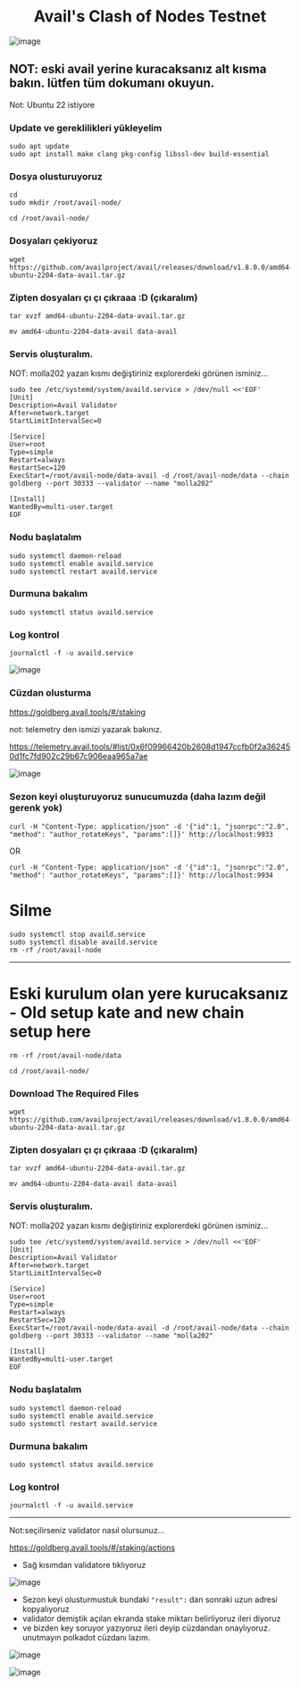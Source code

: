 


# <h1 align="center">Avail's Clash of Nodes Testnet</h1>
![image](https://github.com/molla202/Avail/assets/91562185/a6461113-7737-40a0-9d2a-3049a7097663)

## NOT: eski avail yerine kuracaksanız alt kısma bakın. lütfen tüm dokumanı okuyun.

Not: Ubuntu 22 istiyore

### Update ve gereklilikleri yükleyelim

```
sudo apt update
sudo apt install make clang pkg-config libssl-dev build-essential
```

### Dosya olusturuyoruz
```
cd
sudo mkdir /root/avail-node/
```
```
cd /root/avail-node/
```

### Dosyaları çekiyoruz
```
wget https://github.com/availproject/avail/releases/download/v1.8.0.0/amd64-ubuntu-2204-data-avail.tar.gz
```

### Zipten dosyaları çı çı çıkraaa :D (çıkaralım)
```
tar xvzf amd64-ubuntu-2204-data-avail.tar.gz
```
```
mv amd64-ubuntu-2204-data-avail data-avail
```
### Servis oluşturalım.
NOT: molla202 yazan kısmı değiştiriniz explorerdeki görünen isminiz...
```
sudo tee /etc/systemd/system/availd.service > /dev/null <<'EOF'
[Unit]
Description=Avail Validator
After=network.target
StartLimitIntervalSec=0

[Service]
User=root
Type=simple
Restart=always
RestartSec=120
ExecStart=/root/avail-node/data-avail -d /root/avail-node/data --chain goldberg --port 30333 --validator --name "molla202"

[Install]
WantedBy=multi-user.target
EOF
```

### Nodu başlatalım
```
sudo systemctl daemon-reload
sudo systemctl enable availd.service
sudo systemctl restart availd.service
```

### Durmuna bakalım
```
sudo systemctl status availd.service
```

### Log kontrol
```
journalctl -f -u availd.service
```

![image](https://github.com/Core-Node-Team/Testnet-TR/assets/91562185/6a28e76b-c059-4878-9956-ecea4d8ac268)


### Cüzdan olusturma

https://goldberg.avail.tools/#/staking

not: telemetry den ismizi yazarak bakınız.

https://telemetry.avail.tools/#list/0x6f09966420b2608d1947ccfb0f2a362450d1fc7fd902c29b67c906eaa965a7ae

![image](https://github.com/molla202/Avail/assets/91562185/85b2a9c3-7821-41f0-86c6-9b4a1b175cc3)



### Sezon keyi oluşturuyoruz sunucumuzda (daha lazım değil gerenk yok)
```
curl -H "Content-Type: application/json" -d '{"id":1, "jsonrpc":"2.0", "method": "author_rotateKeys", "params":[]}' http://localhost:9933
```
OR
```
curl -H "Content-Type: application/json" -d '{"id":1, "jsonrpc":"2.0", "method": "author_rotateKeys", "params":[]}' http://localhost:9934
```

# Silme
```
sudo systemctl stop availd.service
sudo systemctl disable availd.service
rm -rf /root/avail-node
```

-----------------------------------------------------
# Eski kurulum olan yere kurucaksanız - Old setup kate and new chain setup here
```
rm -rf /root/avail-node/data
```

```
cd /root/avail-node/
```

### Download The Required Files
```
wget https://github.com/availproject/avail/releases/download/v1.8.0.0/amd64-ubuntu-2204-data-avail.tar.gz
```

### Zipten dosyaları çı çı çıkraaa :D (çıkaralım)
```
tar xvzf amd64-ubuntu-2204-data-avail.tar.gz
```
```
mv amd64-ubuntu-2204-data-avail data-avail
```
### Servis oluşturalım.
NOT: molla202 yazan kısmı değiştiriniz explorerdeki görünen isminiz...
```
sudo tee /etc/systemd/system/availd.service > /dev/null <<'EOF'
[Unit]
Description=Avail Validator
After=network.target
StartLimitIntervalSec=0

[Service]
User=root
Type=simple
Restart=always
RestartSec=120
ExecStart=/root/avail-node/data-avail -d /root/avail-node/data --chain goldberg --port 30333 --validator --name "molla202"

[Install]
WantedBy=multi-user.target
EOF
```

### Nodu başlatalım
```
sudo systemctl daemon-reload
sudo systemctl enable availd.service
sudo systemctl restart availd.service
```

### Durmuna bakalım
```
sudo systemctl status availd.service
```

### Log kontrol
```
journalctl -f -u availd.service
```


-------------------------------------------------------------------
Not:seçilirseniz validator nasıl olursunuz...

https://goldberg.avail.tools/#/staking/actions

- Sağ kısımdan validatore tıklıyoruz

![image](https://github.com/Core-Node-Team/Testnet-TR/assets/91562185/d1a6161f-6c49-46a7-82f4-2f290de3e6ea)

- Sezon keyi olusturmustuk bundaki `"result":` dan sonraki uzun adresi kopyalıyoruz
- validator demiştik açılan ekranda stake miktarı belirliyoruz ileri diyoruz
- ve bizden key soruyor yazıyoruz ileri deyip cüzdandan onaylıyoruz. unutmayın polkadot cüzdanı lazım.

![image](https://github.com/Core-Node-Team/Testnet-TR/assets/91562185/52029b07-2968-4495-a34c-8113b78cd865)

![image](https://github.com/Core-Node-Team/Testnet-TR/assets/91562185/788a4687-66f7-4dd4-8faf-1d6e42e32591)









